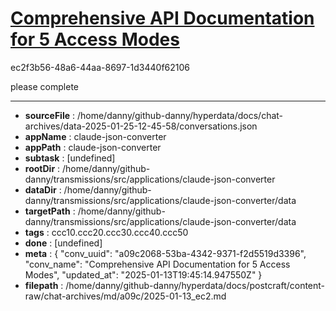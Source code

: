 # [Comprehensive API Documentation for 5 Access Modes](https://claude.ai/chat/a09c2068-53ba-4342-9371-f2d5519d3396)

ec2f3b56-48a6-44aa-8697-1d3440f62106

please complete

---

* **sourceFile** : /home/danny/github-danny/hyperdata/docs/chat-archives/data-2025-01-25-12-45-58/conversations.json
* **appName** : claude-json-converter
* **appPath** : claude-json-converter
* **subtask** : [undefined]
* **rootDir** : /home/danny/github-danny/transmissions/src/applications/claude-json-converter
* **dataDir** : /home/danny/github-danny/transmissions/src/applications/claude-json-converter/data
* **targetPath** : /home/danny/github-danny/transmissions/src/applications/claude-json-converter/data
* **tags** : ccc10.ccc20.ccc30.ccc40.ccc50
* **done** : [undefined]
* **meta** : {
  "conv_uuid": "a09c2068-53ba-4342-9371-f2d5519d3396",
  "conv_name": "Comprehensive API Documentation for 5 Access Modes",
  "updated_at": "2025-01-13T19:45:14.947550Z"
}
* **filepath** : /home/danny/github-danny/hyperdata/docs/postcraft/content-raw/chat-archives/md/a09c/2025-01-13_ec2.md